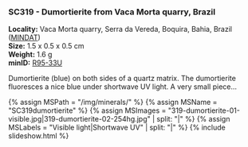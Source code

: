 
### SC319 - Dumortierite from Vaca Morta quarry, Brazil

**Locality:** Vaca Morta quarry, Serra da Vereda, Boquira, Bahia, Brazil ([MINDAT](https://www.mindat.org/loc-47117.html))  
**Size:** 1.5 x 0.5 x 0.5 cm  
**Weight:** 1.6 g  
**minID:** [R95-33U](https://www.mindat.org/R95-33U)

Dumortierite (blue) on both sides of a quartz matrix. The dumortierite
fluoresces a nice blue under shortwave UV light.  A very small piece...

{% assign MSPath = "/img/minerals/" %}
{% assign MSName = "SC319dumortierite" %}
{% assign MSImages = "319-dumortierite-01-visible.jpg|319-dumortierite-02-254hg.jpg" | split: "|" %}
{% assign MSLabels = "Visible light|Shortwave UV" | split: "|" %}
{% include slideshow.html %}

